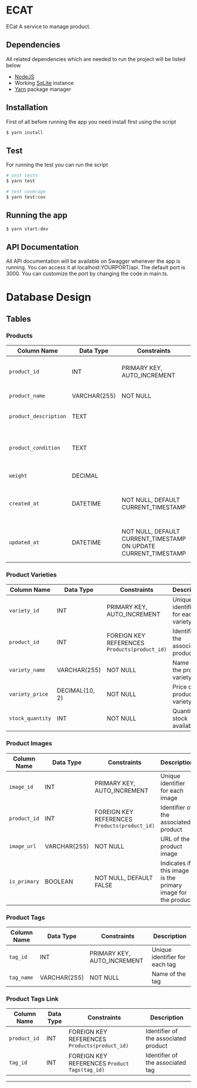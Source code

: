 # ECAT

ECat A service to manage product.


## Dependencies
All related dependencies which are needed to run the project will be listed below
- [NodeJS](https://nodejs.org/en/download/)
- Working [SqLite](https://www.sqlite.org/) instance
- [Yarn](https://yarnpkg.com/) package manager

## Installation
First of all before running the app you need install first using the script

```bash
$ yarn install
```

## Test
For running the test you can run the script

```bash
# unit tests
$ yarn test

# test coverage
$ yarn test:cov
```

## Running the app

```bash
$ yarn start:dev
```

## API Documentation
All API documentation will be available on Swagger whenever the app is running. You can access it at localhost:YOURPORT/api. The default port is 3000. You can customize the port by changing the code in main.ts.

# Database Design

## **Tables**

### **Products**

| Column Name        | Data Type | Constraints        | Description                     |
|--------------------|-----------|--------------------|---------------------------------|
| `product_id`       | INT       | PRIMARY KEY, AUTO_INCREMENT | Unique identifier for each product |
| `product_name`     | VARCHAR(255) | NOT NULL         | Name of the product             |
| `product_description` | TEXT    |                    | Description of the product      |
| `product_condition` | TEXT    |                    | Condition of the product New or Second     |
| `weight` | DECIMAL    |                    | Weight of the product      |
| `created_at`       | DATETIME  | NOT NULL, DEFAULT CURRENT_TIMESTAMP | Timestamp when the product was created |
| `updated_at`       | DATETIME  | NOT NULL, DEFAULT CURRENT_TIMESTAMP ON UPDATE CURRENT_TIMESTAMP | Timestamp when the product was last updated |

### **Product Varieties**

| Column Name        | Data Type | Constraints        | Description                     |
|--------------------|-----------|--------------------|---------------------------------|
| `variety_id`       | INT       | PRIMARY KEY, AUTO_INCREMENT | Unique identifier for each variety |
| `product_id`       | INT       | FOREIGN KEY REFERENCES `Products(product_id)` | Identifier of the associated product |
| `variety_name`     | VARCHAR(255) | NOT NULL         | Name of the product variety     |
| `variety_price`    | DECIMAL(10, 2) | NOT NULL       | Price of the product variety    |
| `stock_quantity`   | INT       | NOT NULL           | Quantity of stock available     |

### **Product Images**

| Column Name        | Data Type | Constraints        | Description                     |
|--------------------|-----------|--------------------|---------------------------------|
| `image_id`         | INT       | PRIMARY KEY, AUTO_INCREMENT | Unique identifier for each image |
| `product_id`       | INT       | FOREIGN KEY REFERENCES `Products(product_id)` | Identifier of the associated product |
| `image_url`        | VARCHAR(255) | NOT NULL         | URL of the product image        |
| `is_primary`       | BOOLEAN   | NOT NULL, DEFAULT FALSE | Indicates if this image is the primary image for the product |

### **Product Tags**

| Column Name        | Data Type | Constraints        | Description                     |
|--------------------|-----------|--------------------|---------------------------------|
| `tag_id`           | INT       | PRIMARY KEY, AUTO_INCREMENT | Unique identifier for each tag |
| `tag_name`         | VARCHAR(255) | NOT NULL         | Name of the tag                 |

### **Product Tags Link**

| Column Name        | Data Type | Constraints        | Description                     |
|--------------------|-----------|--------------------|---------------------------------|
| `product_id`       | INT       | FOREIGN KEY REFERENCES `Products(product_id)` | Identifier of the associated product |
| `tag_id`           | INT       | FOREIGN KEY REFERENCES `Product Tags(tag_id)` | Identifier of the associated tag |

---